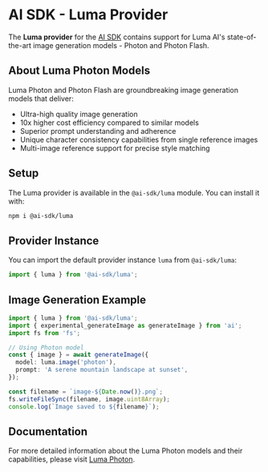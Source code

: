 # AI SDK - Luma Provider

The **Luma provider** for the [AI SDK](https://sdk.vercel.ai/docs) contains support for Luma AI's state-of-the-art image generation models - Photon and Photon Flash.

## About Luma Photon Models

Luma Photon and Photon Flash are groundbreaking image generation models that deliver:

- Ultra-high quality image generation
- 10x higher cost efficiency compared to similar models
- Superior prompt understanding and adherence
- Unique character consistency capabilities from single reference images
- Multi-image reference support for precise style matching

## Setup

The Luma provider is available in the `@ai-sdk/luma` module. You can install it with:

```bash
npm i @ai-sdk/luma
```

## Provider Instance

You can import the default provider instance `luma` from `@ai-sdk/luma`:

```ts
import { luma } from '@ai-sdk/luma';
```

## Image Generation Example

```ts
import { luma } from '@ai-sdk/luma';
import { experimental_generateImage as generateImage } from 'ai';
import fs from 'fs';

// Using Photon model
const { image } = await generateImage({
  model: luma.image('photon'),
  prompt: 'A serene mountain landscape at sunset',
});

const filename = `image-${Date.now()}.png`;
fs.writeFileSync(filename, image.uint8Array);
console.log(`Image saved to ${filename}`);
```

## Documentation

For more detailed information about the Luma Photon models and their capabilities, please visit [Luma Photon](https://lumalabs.ai/photon).
